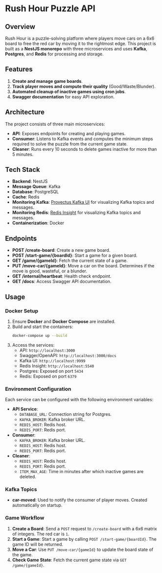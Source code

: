 # Rush Hour Puzzle API

## Overview
Rush Hour is a puzzle-solving platform where players move cars on a 6x6 board to free the red car by moving it to the rightmost edge. This project is built as a **NestJS monorepo** with three microservices and uses **Kafka**, **Postgres**, and **Redis** for processing and storage.

## Features
1. **Create and manage game boards**.
2. **Track player moves and compute their quality** (Good/Waste/Blunder).
3. **Automated cleanup of inactive games using cron jobs**.
4. **Swagger documentation** for easy API exploration.

## Architecture
The project consists of three main microservices:
- **API**: Exposes endpoints for creating and playing games.
- **Consumer**: Listens to Kafka events and computes the minimum steps required to solve the puzzle from the current game state.
- **Cleaner**: Runs every 10 seconds to delete games inactive for more than 5 minutes.

## Tech Stack
- **Backend**: NestJS
- **Message Queue**: Kafka
- **Database**: PostgreSQL
- **Cache**: Redis
- **Monitoring Kafka**: [Provectus Kafka UI](https://github.com/provectus/kafka-ui) for visualizing Kafka topics and messages.
- **Monitoring Redis**: [Redis Insight](https://github.com/RedisInsight/RedisInsight) for visualizing Kafka topics and messages.
- **Containerization**: Docker

## Endpoints
- **POST /create-board**: Create a new game board.
- **POST /start-game/{boardId}**: Start a game for a given board.
- **GET /game/{gameId}**: Fetch the current state of a game.
- **PUT /move-car/{gameId}**: Move a car on the board. Determines if the move is good, wasteful, or a blunder.
- **GET /__internal__/heartbeat**: Health check endpoint.
- **GET /docs**: Access Swagger API documentation.

## Usage
### Docker Setup
1. Ensure **Docker** and **Docker Compose** are installed.
2. Build and start the containers:
   ```bash
   docker-compose up --build
   ```
3. Access the services:
   - API: `http://localhost:3000`
   - Swagger/OpenAPI: `http://localhost:3000/docs`
   - Kafka UI: `http://localhost:9999`
   - Redis Insight: `http://localhost:5540`
   - Postgres: Exposed on port `5434`
   - Redis: Exposed on port `6379`

### Environment Configuration
Each service can be configured with the following environment variables:
- **API Service**:
  - `DATABASE_URL`: Connection string for Postgres.
  - `KAFKA_BROKER`: Kafka broker URL.
  - `REDIS_HOST`: Redis host.
  - `REDIS_PORT`: Redis port.
- **Consumer**:
  - `KAFKA_BROKER`: Kafka broker URL.
  - `REDIS_HOST`: Redis host.
  - `REDIS_PORT`: Redis port.
- **Cleaner**:
  - `REDIS_HOST`: Redis host.
  - `REDIS_PORT`: Redis port.
  - `ITEM_MAX_AGE`: Time in minutes after which inactive games are deleted.

### Kafka Topics
- **car-moved**: Used to notify the consumer of player moves. Created automatically on startup.

### Game Workflow
1. **Create a Board**: Send a `POST` request to `/create-board` with a 6x6 matrix of integers. The red car is `1`.
2. **Start a Game**: Start a game by calling `POST /start-game/{boardId}`. The game ID will be returned.
3. **Move a Car**: Use `PUT /move-car/{gameId}` to update the board state of the game.
4. **Check Game State**: Fetch the current game state via `GET /game/{gameId}`.